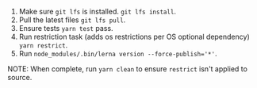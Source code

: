 1. Make sure `git lfs` is installed. `git lfs install`.
2. Pull the latest files `git lfs pull`.
3. Ensure tests `yarn test` pass.
4. Run restriction task (adds os restrictions per OS optional dependency) `yarn restrict`.
5. Run `node_modules/.bin/lerna version --force-publish='*'`.

NOTE: When complete, run `yarn clean` to ensure `restrict` isn't applied to source.